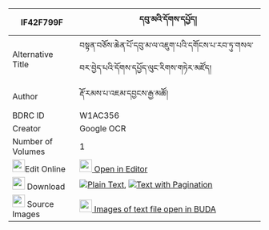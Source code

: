 |IF42F799F|དབུ་མའི་དོགས་དཔྱོད། 
| --- | --- 
|Alternative Title |བསྟན་བཅོས་ཆེན་པོ་དབུ་མ་ལ་འཇུག་པའི་དགོངས་པ་རབ་ཏུ་གསལ་བར་བྱེད་པའི་དོགས་དཔྱོད་ལུང་རིགས་གཏེར་མཛོད།
|Author| རྡོ་རམས་པ་འཇམ་དབྱངས་རྒྱ་མཚོ།
|BDRC ID | W1AC356
|Creator | Google OCR
|Number of Volumes| 1
|<img width="25" src="https://img.icons8.com/color/25/000000/edit-property.png">Edit Online| [<img width="25" src="https://avatars.githubusercontent.com/u/45091458?s=200&v=4"> Open in Editor](http://editor.openpecha.org/IF42F799F)
|<img width="25" src="https://img.icons8.com/fluent/48/000000/download-2.png"/>  Download | [![](https://img.icons8.com/color/20/000000/txt.png)Plain Text](https://github.com/Openpecha/IF42F799F/releases/download/v2/uma_i_dok_cho_plain_IF42F799F.zip), [![](https://img.icons8.com/color/20/000000/txt.png)Text with Pagination](https://github.com/Openpecha/IF42F799F/releases/download/v2/uma_i_dok_cho_pages_IF42F799F.zip)
|<img width="25" src="https://img.icons8.com/plasticine/100/000000/pictures-folder.png"/>  Source Images | [<img width="25" src="https://library.bdrc.io/icons/BUDA-small.svg"> Images of text file open in BUDA](https://library.bdrc.io/show/bdr:W1AC356)